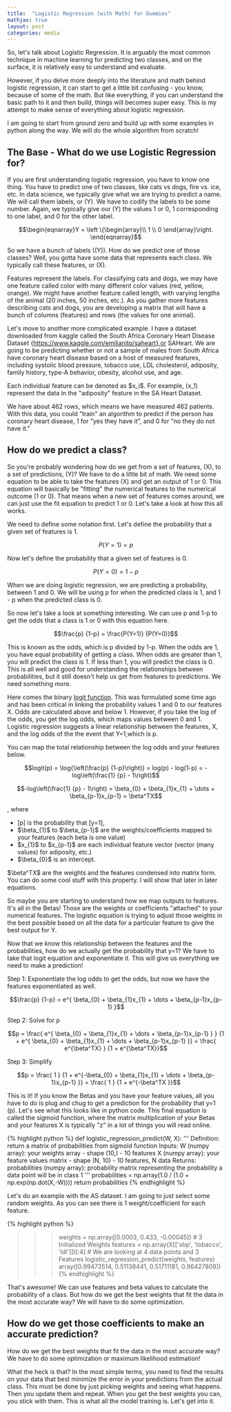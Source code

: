 ```yaml
---
title:  "Logistic Regression (with Math) for Dummies"
mathjax: true
layout: post
categories: media
---
```


So, let's talk about Logistic Regression. It is arguably the most common technique in machine learning for predicting two classes, and on the surface, it is relatively easy to understand and evaluate.

However, if you delve more deeply into the literature and math behind logistic regression, it can start to get a little bit confusing - you know, because of some of the math. But like everything, if you can understand the basic path to it and then build, things will becomes super easy. This is my attempt to make sense of everything about logistic regression. 

I am going to start from ground zero and build up with some examples in python along the way. We will do the whole algorithm from scratch!

## The Base - What do we use Logistic Regression for?

If you are first understanding logistic regression, you have to know one thing. You have to predict one of two classes, like cats vs dogs, fire vs. ice, etc. 
In data science, we typically give what we are trying to predict a name. We will call them labels, or \(Y\). We have to codify the labels to be some number. 
Again, we typically give our \(Y\) the values 1 or 0, 1 corresponding to one label, and 0 for the other label.

$$\begin{eqnarray}Y = \left \{\begin{array}\\ 1 \\ 0 \end{array}\right. \end{eqnarray}$$

So we have a bunch of labels (\(Y\)). How do we predict one of those classes? Well, you gotta have some data that represents each class. We typically call these features, or \(X\).

Features represent the labels. For classifying cats and dogs, we may have one feature called color with many different color values (red, yellow, orange). 
We might have another feature called length, with varying lengths of the animal (20 inches, 50 inches, etc.). 
As you gather more features describing cats and dogs, you are developing a matrix that will have a bunch of columns (features) and rows (the values for one animal). 

Let's move to another more complicated example. I have a dataset downloaded from kaggle called the South Africa Coronary Heart Disease Dataset {https://www.kaggle.com/emilianito/saheart},or SAHeart. 
We are going to be predicting whether or not a sample of males from South Africa have coronary heart disease based on a host of measured features, including systolic blood pressure, tobacco use, LDL cholesterol, adiposity, family history, type-A behavior, obesity, alcohol use, and age.

Each individual feature can be denoted as \$x_i\$. For example, \(x_1\) represent the data in the "adiposity" feature in the SA Heart Dataset. 

We have about 462 rows, which means we have measured 462 patients. With this data, you could "train" an algorithm to predict if the person has coronary heart disease, 1 for "yes they have it", and 0 for "no they do not have it."

## How do we predict a class?

So you're probably wondering how do we get from a set of features, \(X\), to a set of predictions, \(Y\)? We have to do a little bit of math. We need some equation to be able to take the features \(X\) and get an output of 1 or 0. This equation will basically be "fitting" the numerical features to the numerical outcome (1 or 0). 
That means when a new set of features comes around, we can just use the fit equation to predict 1 or 0. Let's take a look at how this all works.

We need to define some notation first. Let's define the probability that a given set of features is 1.

$$ P(Y=1) = p $$

Now let's define the probability that a given set of features is 0.

$$ P(Y=0)= 1 - p $$

When we are doing logistic regression, we are predicting a probability, between 1 and 0. We will be using p for when the predicted class is 1, and 1 - p when the predicted class is 0.

So now let's take a look at something interesting. We can use p and 1-p to get the odds that a class is 1 or 0 with this equation here.

$$\frac{p} {1-p} = \frac{P(Y=1)} {P(Y=0)}$$

This is known as the odds, which is p divided by 1-p. When the odds are 1, you have equal probability of getting a class. When odds are greater than 1, you will predict the class is 1. If less than 1, you will predict the class is 0. This is all well and good for understanding the relationships between probabilities, but it still doesn't help us get from features to predictions. We need something more.

Here comes the binary [logit function](https://en.wikipedia.org/wiki/Logit). This was formulated some time ago and has been critical in linking the probability values 1 and 0 to our features X. Odds are calculated above and below 1. However, if you take the log of the odds, you get the log odds, which maps values between 0 and 1. Logistic regression suggests a linear relationship between the features, X, and the log odds of the the event that Y=1,which is p. 

You can map the total relationship between the log odds and your features below.

$$logit(p) = \log{\left(\frac{p} {1-p}\right)} = log(p) - log(1-p) = -log\left(\frac{1} {p} - 1\right)$$

$$-log\left(\frac{1} {p} - 1\right) = \beta_{0} + \beta_{1}x_{1} + \dots + \beta_{p-1}x_{p-1} = \beta^TX$$

, where 
- \[p\] is the probability that \[y=1\],
- \$\beta_{1}\$ to \$\beta_{p-1}\$ are the weights/coefficients mapped to your features (each beta is one value) 
- \$x_{1}\$ to \$x_{p-1}\$ are each individual feature vector (vector (many values) for adiposity, etc.)
- \$\beta_{0}\$ is an intercept.

\$\beta^TX\$ are the weights and the features condensed into matrix form. You can do some cool stuff with this property. I will show that later in later equations.

So maybe you are starting to understand how we map outputs to features. It's all in the Betas! Those are the weights or coefficients "attached" to your numerical features. The logistic equation is trying to adjust those weights in the best possible based on all the data for a particular feature to give the best output for Y.

Now that we know this relationship between the features and the probabilities, how do we actually get the probability that y=1? We have to take that logit equation and exponentiate it. This will give us everything we need to make a prediction!

Step 1: Exponentiate the log odds to get the odds, but now we have the features exponentiated as well.

$$\frac{p} {1-p} = e^{ \beta_{0} + \beta_{1}x_{1} + \dots + \beta_{p-1}x_{p-1} }$$

Step 2: Solve for p

$$p = \frac{ e^{ \beta_{0} + \beta_{1}x_{1} + \dots + \beta_{p-1}x_{p-1}  } } {1 + e^{ \beta_{0} + \beta_{1}x_{1} + \dots + \beta_{p-1}x_{p-1}  }} = \frac{ e^{\beta^TX} } {1 + e^{\beta^TX}}$$

Step 3: Simplify

$$p = \frac{ 1 } {1 + e^{-\beta_{0} + \beta_{1}x_{1} + \dots + \beta_{p-1}x_{p-1}  }} = \frac{ 1 } {1 + e^{-\beta^TX }}$$


This is it! If you know the Betas and you have your feature values, all you have to do is plug and chug to get a prediction for the probability that y=1 (p). 
Let's see what this looks like in python code. This final equation is called the sigmoid function, where the matrix multiplication of your Betas and your features X is typically "z" in a lot of things you will read online.

{% highlight python %}
def logistic_regression_predict(W, X):
    '''
    Definition:
        return a matrix of probabilities from sigmoid function
    Inputs:
        W (numpy array): your weights array - shape (10,) - 10 features
        X (numpy array): your feature values matrix - shape (N, 10) - 10 features, N data
    Returns:
        probabilities (numpy array): probability matrix representing the probability a data point will be in class 1
    '''
    probabilities = np.array(1.0 / (1.0 + np.exp(np.dot(X,-W))))
    return probabilities
{% endhighlight %}

Let's do an example with the AS dataset. I am going to just select some random weights. As you can see there is 1 weight/coefficient for each feature.

{% highlight python %}
>>> weights = np.array([0.0003, 0.433, -0.00045]) # 3 Initialized Weights
>>> features = np.array(X[['sbp', 'tobacco', 'ldl']])[:4] # We are looking at 4 data points and 3 Features
>>> logistic_regression_predict(weights, features)
array([0.99473514, 0.51138441, 0.51711181, 0.96427809])
{% endhighlight %}

That's awesome! We can use features and beta values to calculate the probability of a class. But how do we get the best weights that fit the data in the most accurate way?
We will have to do some optimization.

## How do we get those coefficients to make an accurate prediction?

How do we get the best weights that fit the data in the most accurate way? We have to do some optimization or maximum likelihood estimation!

What the heck is that? In the most simple terms, you need to find the results on your data that best minimize the error in your predictions from the actual class.
This must be done by just picking weights and seeing what happens. Then you update them and repeat. When you get the best weights you can, you stick with them. 
This is what all the model training is. Let's get into it.

